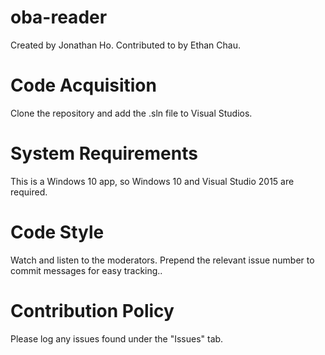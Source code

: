 # oba-reader
Created by Jonathan Ho.  Contributed to by Ethan Chau.

# Code Acquisition
Clone the repository and add the .sln file to Visual Studios.

# System Requirements
This is a Windows 10 app, so Windows 10 and Visual Studio 2015 are required.

# Code Style
Watch and listen to the moderators.  Prepend the relevant issue number to commit messages for easy tracking..

# Contribution Policy
Please log any issues found under the "Issues" tab.
